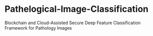# Pathelogical-Image-Classification
Blockchain and Cloud-Assisted Secure Deep Feature Classification Framework for Pathology Images
